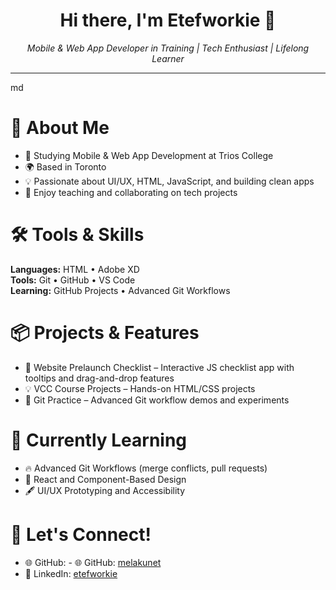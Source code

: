 <h1 align="center">Hi there, I'm Etefworkie 👋</h1>
<p align="center">
  <i>Mobile & Web App Developer in Training | Tech Enthusiast | Lifelong Learner</i>
</p>

---

md
# 🧠 About Me

- 📘 Studying Mobile & Web App Development at Trios College
- 🌍 Based in Toronto
- 💡 Passionate about UI/UX, HTML, JavaScript, and building clean apps
- 🤝 Enjoy teaching and collaborating on tech projects

# 🛠️ Tools & Skills

**Languages:**  HTML • Adobe XD  
**Tools:**      Git • GitHub • VS Code  
**Learning:**   GitHub Projects • Advanced Git Workflows

# 📦 Projects & Features

- 🌱 Website Prelaunch Checklist – Interactive JS checklist app with tooltips and drag-and-drop features  
- 💡 VCC Course Projects – Hands-on HTML/CSS projects  
- 🧪 Git Practice – Advanced Git workflow demos and experiments

# 🧠 Currently Learning

- 🔥 Advanced Git Workflows (merge conflicts, pull requests)  
- 🧩 React and Component-Based Design  
- 🖋️ UI/UX Prototyping and Accessibility

# 📣 Let's Connect!

- 🌐 GitHub: - 🌐 GitHub: [melakunet](https://github.com/melakunet) 
- 🧳 LinkedIn: [etefworkie](https://www.linkedin.com/in/ademe-etefworkie-melaku-3b286b2b5/)
